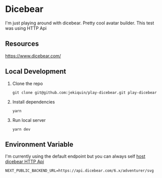 # Dicebear

I'm just playing around with dicebear. Pretty cool avatar builder. This test was using HTTP Api

## Resources

https://www.dicebear.com/

## Local Development

1. Clone the repo

   ```
   git clone git@github.com:jekiquin/play-dicebear.git play-dicebear
   ```

2. Install dependencies

   ```
   yarn
   ```

3. Run local server

   ```
   yarn dev
   ```

## Environment Variable

I'm currently using the default endpoint but you can always self [host dicebear HTTP Api](https://www.dicebear.com/guides/host-the-http-api-yourself)

```
NEXT_PUBLIC_BACKEND_URL=https://api.dicebear.com/6.x/adventurer/svg
```
